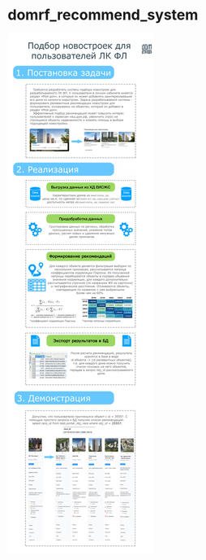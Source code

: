 # domrf_recommend_system

![description](https://github.com/lapik0v/domrf_recommend_system/blob/main/podbor.jpg?raw=true)
